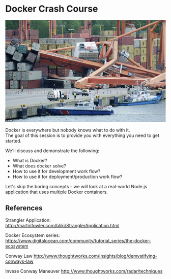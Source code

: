 # Docker Crash Course

![docker crash](pictures/docker-crash.jpg)

Docker is everywhere but nobody knows what to do with it.  
The goal of this session is to provide you with everything you need to get started.

We'll discuss and demonstrate the following:

* What is Docker?
* What does docker solve?
* How to use it for development work flow?
* How to use it for deployment/production work flow?

Let's skip the boring concepts - we will look at a real-world Node.js application that uses multiple Docker containers.


## References

Strangler Application: http://martinfowler.com/bliki/StranglerApplication.html

Docker Ecosystem series: https://www.digitalocean.com/community/tutorial_series/the-docker-ecosystem

Conway Law
http://www.thoughtworks.com/insights/blog/demystifying-conways-law

Invese Conway Maneuver
http://www.thoughtworks.com/radar/techniques

